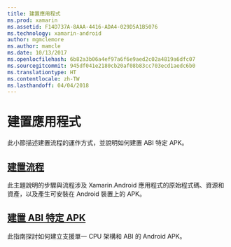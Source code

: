 ```yaml
---
title: 建置應用程式
ms.prod: xamarin
ms.assetid: F14D737A-8AAA-4416-ADA4-029D5A1B5076
ms.technology: xamarin-android
author: mgmclemore
ms.author: mamcle
ms.date: 10/13/2017
ms.openlocfilehash: 6b82a3b06a4ef97a6f6e9aed2c02a4819a6dfc07
ms.sourcegitcommit: 945df041e2180cb20af08b83cc703ecd1aedc6b0
ms.translationtype: HT
ms.contentlocale: zh-TW
ms.lasthandoff: 04/04/2018
---
```

# <a name="building-apps"></a>建置應用程式

此小節描述建置流程的運作方式，並說明如何建置 ABI 特定 APK。



##  <a name="build-processandroiddeploy-testbuilding-appsbuild-processmd"></a>[建置流程](~/android/deploy-test/building-apps/build-process.md)

此主題說明的步驟與流程涉及 Xamarin.Android 應用程式的原始程式碼、資源和資產，以及產生可安裝在 Android 裝置上的 APK。


##  <a name="building-abi-specific-apksandroiddeploy-testbuilding-appsabi-specific-apksmd"></a>[建置 ABI 特定 APK](~/android/deploy-test/building-apps/abi-specific-apks.md)

此指南探討如何建立支援單一 CPU 架構和 ABI 的 Android APK。

